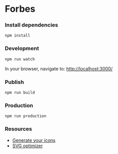 # Forbes

### Install dependencies
```
npm install
```


### Development
```
npm run watch
```
In your browser, navigate to: [http://localhost:3000/](http://localhost:3000/)


### Publish
```
npm run build
```

### Production
```
npm run production
```


### Resources

- [Generate your icons](https://www.favicon-generator.org/)
- [SVG optimizer](https://jakearchibald.github.io/svgomg/)


